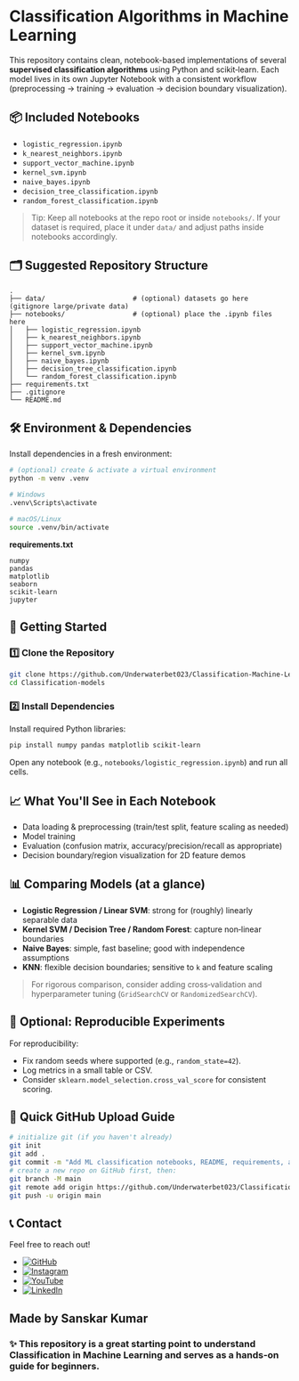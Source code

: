 # Classification Algorithms in Machine Learning

This repository contains clean, notebook-based implementations of several **supervised classification algorithms** using Python and scikit‑learn. Each model lives in its own Jupyter Notebook with a consistent workflow (preprocessing → training → evaluation → decision boundary visualization).

## 📦 Included Notebooks

- `logistic_regression.ipynb`
- `k_nearest_neighbors.ipynb`
- `support_vector_machine.ipynb`
- `kernel_svm.ipynb`
- `naive_bayes.ipynb`
- `decision_tree_classification.ipynb`
- `random_forest_classification.ipynb`

> Tip: Keep all notebooks at the repo root or inside `notebooks/`. If your dataset is required, place it under `data/` and adjust paths inside notebooks accordingly.

## 🗂️ Suggested Repository Structure

```
.
├── data/                      # (optional) datasets go here (gitignore large/private data)
├── notebooks/                 # (optional) place the .ipynb files here
│   ├── logistic_regression.ipynb
│   ├── k_nearest_neighbors.ipynb
│   ├── support_vector_machine.ipynb
│   ├── kernel_svm.ipynb
│   ├── naive_bayes.ipynb
│   ├── decision_tree_classification.ipynb
│   └── random_forest_classification.ipynb
├── requirements.txt
├── .gitignore
└── README.md
```

## 🛠️ Environment & Dependencies

Install dependencies in a fresh environment:

```bash
# (optional) create & activate a virtual environment
python -m venv .venv

# Windows
.venv\Scripts\activate

# macOS/Linux
source .venv/bin/activate

```

**requirements.txt**
```
numpy
pandas
matplotlib
seaborn
scikit-learn
jupyter
```
## 🚀 Getting Started  

### 1️⃣ Clone the Repository  
```bash
git clone https://github.com/Underwaterbet023/Classification-Machine-Learning.git
cd Classification-models

```
### 2️⃣ Install Dependencies

Install required Python libraries:

```bash
pip install numpy pandas matplotlib scikit-learn

```

Open any notebook (e.g., `notebooks/logistic_regression.ipynb`) and run all cells.

## 📈 What You'll See in Each Notebook

- Data loading & preprocessing (train/test split, feature scaling as needed)
- Model training
- Evaluation (confusion matrix, accuracy/precision/recall as appropriate)
- Decision boundary/region visualization for 2D feature demos

## 📊 Comparing Models (at a glance)

- **Logistic Regression / Linear SVM**: strong for (roughly) linearly separable data
- **Kernel SVM / Decision Tree / Random Forest**: capture non‑linear boundaries
- **Naive Bayes**: simple, fast baseline; good with independence assumptions
- **KNN**: flexible decision boundaries; sensitive to `k` and feature scaling

> For rigorous comparison, consider adding cross‑validation and hyperparameter tuning (`GridSearchCV` or `RandomizedSearchCV`).

## 🧪 Optional: Reproducible Experiments

For reproducibility:
- Fix random seeds where supported (e.g., `random_state=42`).
- Log metrics in a small table or CSV.
- Consider `sklearn.model_selection.cross_val_score` for consistent scoring.

## 🚀 Quick GitHub Upload Guide

```bash
# initialize git (if you haven't already)
git init
git add .
git commit -m "Add ML classification notebooks, README, requirements, and gitignore"
# create a new repo on GitHub first, then:
git branch -M main
git remote add origin https://github.com/Underwaterbet023/Classification-Machine-Learning.git
git push -u origin main
```

## 📞 Contact
Feel free to reach out!

- [![GitHub](https://img.shields.io/badge/GitHub-Underwaterbet023-181717?style=flat&logo=github)](https://github.com/Underwaterbet023)
- [![Instagram](https://img.shields.io/badge/Instagram-mainhoonsanskar-E4405F?style=flat&logo=instagram)](https://www.instagram.com/KumarSanskar55)
- [![YouTube](https://img.shields.io/badge/YouTube-SanskarKumar--i1s-FF0000?style=flat&logo=youtube)](https://www.youtube.com/@SanskarKumar-i1s)
- [![LinkedIn](https://img.shields.io/badge/LinkedIn-Sanskar%20Kumar-0077B5?style=flat&logo=linkedin)](https://www.linkedin.com/in/sanskar-kumar-65162a2b5/)

## Made by Sanskar Kumar

### ✨ This repository is a great starting point to understand Classification in Machine Learning and serves as a hands-on guide for beginners.
